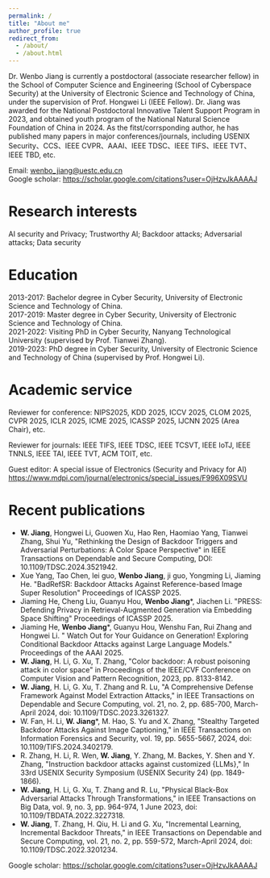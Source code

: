 ```yaml
---
permalink: /
title: "About me"
author_profile: true
redirect_from: 
  - /about/
  - /about.html
---
```


Dr. Wenbo Jiang is currently a postdoctoral (associate researcher fellow) in the School of Computer Science and Engineering (School of Cyberspace Security) at the University of Electronic Science and Technology of China, under the supervision of Prof. Hongwei Li (IEEE Fellow). Dr. Jiang was awarded for the National Postdoctoral Innovative Talent Support Program in 2023, and obtained youth program of the National Natural Science Foundation of China in 2024. As the fitst/corrsponding author, he has published many papers in major conferences/journals, including USENIX Security、CCS、IEEE CVPR、AAAI、IEEE TDSC、IEEE TIFS、IEEE TVT、IEEE TBD, etc. 

Email: wenbo_jiang@uestc.edu.cn<br>
Google scholar: https://scholar.google.com/citations?user=OjHzvJkAAAAJ

Research interests
======
AI security and Privacy; Trustworthy AI; Backdoor attacks; Adversarial attacks; Data security

Education
======
2013-2017: Bachelor degree in Cyber Security, University of Electronic Science and Technology of China.<br>
2017-2019: Master degree in Cyber Security, University of Electronic Science and Technology of China.<br>
2021-2022: Visiting PhD in Cyber Security, Nanyang Technological University (supervised by Prof. Tianwei Zhang).<br>
2019-2023: PhD degree in Cyber Security, University of Electronic Science and Technology of China (supervised by Prof. Hongwei Li).<br>

Academic service
======
Reviewer for conference: NIPS2025, KDD 2025, ICCV 2025, CLOM 2025, CVPR 2025, ICLR 2025, ICME 2025, ICASSP 2025, IJCNN 2025 (Area Chair), etc.

Reviewer for journals: IEEE TIFS, IEEE TDSC, IEEE TCSVT, IEEE IoTJ, IEEE TNNLS, IEEE TAI, IEEE TVT, ACM TOIT, etc.

Guest editor: A special issue of Electronics (Security and Privacy for AI)  https://www.mdpi.com/journal/electronics/special_issues/F996X09SVU

Recent publications
======
+ **W. Jiang**, Hongwei Li, Guowen Xu, Hao Ren, Haomiao Yang, Tianwei Zhang, Shui Yu, "Rethinking the Design of Backdoor Triggers and Adversarial Perturbations: A Color Space Perspective" in IEEE Transactions on Dependable and Secure Computing, DOI: 10.1109/TDSC.2024.3521942.<br>
+ Xue Yang, Tao Chen, lei guo, **Wenbo Jiang**, ji guo, Yongming Li, Jiaming He. "BadRefSR: Backdoor Attacks Against Reference-based Image Super Resolution" Proceedings of ICASSP 2025.<br>
+ Jiaming He, Cheng Liu, Guanyu Hou, **Wenbo Jiang***, Jiachen Li. "PRESS: Defending Privacy in Retrieval-Augmented Generation via Embedding Space Shifting" Proceedings of ICASSP 2025.<br>
+ Jiaming He, **Wenbo Jiang***, Guanyu Hou, Wenshu Fan, Rui Zhang and Hongwei Li. " Watch Out for Your Guidance on Generation! Exploring Conditional Backdoor Attacks against Large Language Models." Proceedings of the AAAI 2025.<br>
+ **W. Jiang**, H. Li, G. Xu, T. Zhang, "Color backdoor: A robust poisoning attack in color space" in Proceedings of the IEEE/CVF Conference on Computer Vision and Pattern Recognition, 2023, pp. 8133-8142.<br>
+ **W. Jiang**, H. Li, G. Xu, T. Zhang and R. Lu, "A Comprehensive Defense Framework Against Model Extraction Attacks," in IEEE Transactions on Dependable and Secure Computing, vol. 21, no. 2, pp. 685-700, March-April 2024, doi: 10.1109/TDSC.2023.3261327.<br>
+ W. Fan, H. Li, **W. Jiang***, M. Hao, S. Yu and X. Zhang, "Stealthy Targeted Backdoor Attacks Against Image Captioning," in IEEE Transactions on Information Forensics and Security, vol. 19, pp. 5655-5667, 2024, doi: 10.1109/TIFS.2024.3402179.<br>
+ R. Zhang, H. Li, R. Wen, **W. Jiang**, Y. Zhang, M. Backes, Y. Shen and Y. Zhang, "Instruction backdoor attacks against customized {LLMs}," In 33rd USENIX Security Symposium (USENIX Security 24) (pp. 1849-1866).<br>
+ **W. Jiang**, H. Li, G. Xu, T. Zhang and R. Lu, "Physical Black-Box Adversarial Attacks Through Transformations," in IEEE Transactions on Big Data, vol. 9, no. 3, pp. 964-974, 1 June 2023, doi: 10.1109/TBDATA.2022.3227318.<br>
+ **W. Jiang**, T. Zhang, H. Qiu, H. Li and G. Xu, "Incremental Learning, Incremental Backdoor Threats," in IEEE Transactions on Dependable and Secure Computing, vol. 21, no. 2, pp. 559-572, March-April 2024, doi: 10.1109/TDSC.2022.3201234.<br>


Google scholar: https://scholar.google.com/citations?user=OjHzvJkAAAAJ


